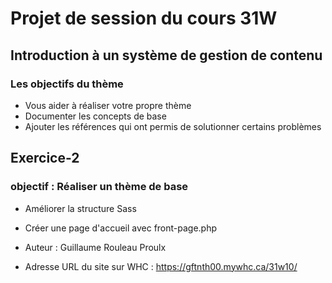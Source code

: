 # Projet de session du cours 31W

## Introduction à un système de gestion de contenu

### Les objectifs du thème

- Vous aider à réaliser votre propre thème
- Documenter les concepts de base
- Ajouter les références qui ont permis de solutionner certains problèmes

## Exercice-2

### objectif : Réaliser un thème de base

- Améliorer la structure Sass
- Créer une page d'accueil avec front-page.php

- Auteur : Guillaume Rouleau Proulx
- Adresse URL du site sur WHC : https://gftnth00.mywhc.ca/31w10/
